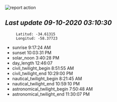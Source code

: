 ![report action](https://github.com/matiasz8/actions-for-reports/workflows/report%20action/badge.svg?branch=develop) 


## *****Last update 09-10-2020 03:10:30*****



		 Latitud: -34.61315
		 Longitud: -58.37723

 - sunrise 	 9:17:24 AM
 - sunset 	 10:03:31 PM
 - solar_noon 	 3:40:28 PM
 - day_length 	 12:46:07
 - civil_twilight_begin 	 8:51:55 AM
 - civil_twilight_end 	 10:29:00 PM
 - nautical_twilight_begin 	 8:21:45 AM
 - nautical_twilight_end 	 10:59:10 PM
 - astronomical_twilight_begin 	 7:50:48 AM
 - astronomical_twilight_end 	 11:30:07 PM
